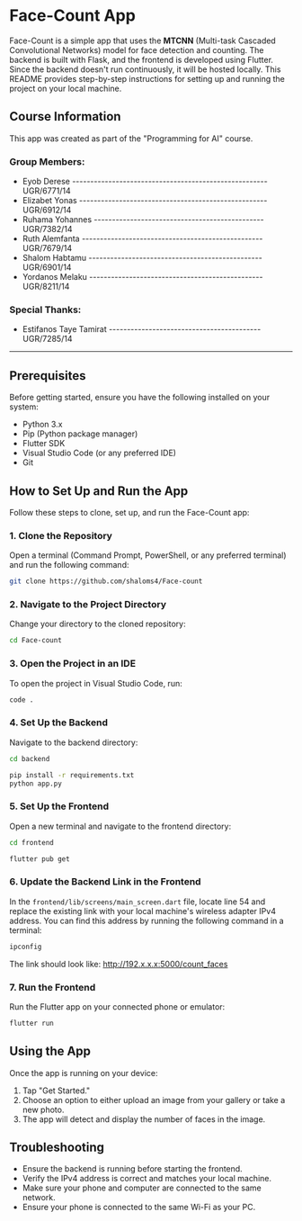 # Face-Count App

Face-Count is a simple app that uses the **MTCNN** (Multi-task Cascaded Convolutional Networks) model for face detection and counting. The backend is built with Flask, and the frontend is developed using Flutter. Since the backend doesn't run continuously, it will be hosted locally. This README provides step-by-step instructions for setting up and running the project on your local machine.

## Course Information

This app was created as part of the "Programming for AI" course.

### Group Members:
- Eyob Derese ------------------------------------------------------ UGR/6771/14
- Elizabet Yonas ---------------------------------------------------- UGR/6912/14
- Ruhama Yohannes ----------------------------------------------- UGR/7382/14
- Ruth Alemfanta -------------------------------------------------- UGR/7679/14
- Shalom Habtamu ------------------------------------------------ UGR/6901/14
- Yordanos Melaku ------------------------------------------------ UGR/8211/14

### Special Thanks:
- Estifanos Taye Tamirat ------------------------------------------ UGR/7285/14 

---

## Prerequisites

Before getting started, ensure you have the following installed on your system:

- Python 3.x
- Pip (Python package manager)
- Flutter SDK
- Visual Studio Code (or any preferred IDE)
- Git

## How to Set Up and Run the App

Follow these steps to clone, set up, and run the Face-Count app:

### 1. Clone the Repository

Open a terminal (Command Prompt, PowerShell, or any preferred terminal) and run the following command:

```bash
git clone https://github.com/shaloms4/Face-count
```

### 2. Navigate to the Project Directory

Change your directory to the cloned repository:

```bash
cd Face-count
```

### 3. Open the Project in an IDE

To open the project in Visual Studio Code, run:

```bash
code .
```

### 4. Set Up the Backend

Navigate to the backend directory:

```bash
cd backend
```
```bash
pip install -r requirements.txt
python app.py
```

### 5. Set Up the Frontend

Open a new terminal and navigate to the frontend directory:

```bash
cd frontend
```
```bash
flutter pub get
```

### 6. Update the Backend Link in the Frontend

In the `frontend/lib/screens/main_screen.dart` file, locate line 54 and replace the existing link with your local machine's wireless adapter IPv4 address. You can find this address by running the following command in a terminal:

```bash
ipconfig
```
The link should look like:
http://192.x.x.x:5000/count_faces

### 7. Run the Frontend

Run the Flutter app on your connected phone or emulator:

```bash
flutter run
```

## Using the App

Once the app is running on your device:

1. Tap "Get Started."
2. Choose an option to either upload an image from your gallery or take a new photo.
3. The app will detect and display the number of faces in the image.

## Troubleshooting

- Ensure the backend is running before starting the frontend.
- Verify the IPv4 address is correct and matches your local machine.
- Make sure your phone and computer are connected to the same network.
- Ensure your phone is connected to the same Wi-Fi as your PC.


